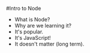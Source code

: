 #Intro to Node

* What is Node?
* Why are we learning it?
*   It's popular.
*   It's JavaScript!
* It doesn't matter (long term).